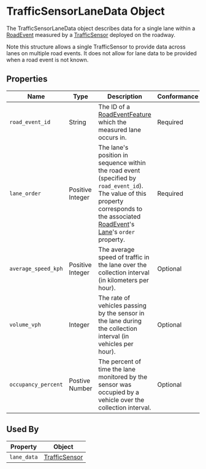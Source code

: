# TrafficSensorLaneData Object
The TrafficSensorLaneData object describes data for a single lane within a [RoadEvent](/spec-content/objects/RoadEvent.md) measured by a [TrafficSensor](/spec-content/objects/TrafficSensor.md) deployed on the roadway.

Note this structure allows a single TrafficSensor to provide data across lanes on multiple road events. It does not allow for lane data to be provided when a road event is not known.

## Properties
Name | Type | Description | Conformance | Notes
--- | --- | --- | --- | ---
`road_event_id` | String | The ID of a [RoadEventFeature](/spec-content/objects/RoadEventFeature.md) which the measured lane occurs in. | Required |
`lane_order` | Positive Integer | The lane's position in sequence within the road event (specified by `road_event_id`). The value of this property corresponds to the associated [RoadEvent](/spec-content/objects/RoadEvent.md)'s [Lane](/spec-content/objects/Lane.md)'s `order` property. | Required | 
`average_speed_kph` | Positive Integer | The average speed of traffic in the lane over the collection interval (in kilometers per hour). | Optional |
`volume_vph` | Integer | The rate of vehicles passing by the sensor in the lane during the collection interval (in vehicles per hour). | Optional | 
`occupancy_percent` | Postive Number | The percent of time the lane monitored by the sensor was occupied by a vehicle over the collection interval. | Optional |

## Used By
Property | Object
--- | --- 
`lane_data` | [TrafficSensor](/spec-content/objects/TrafficSensor.md)